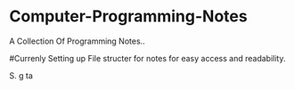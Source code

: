 # Computer-Programming-Notes
A Collection Of Programming Notes..

#Currenly Setting up File structer for notes for easy access and readability.

S. 
g ta
 
